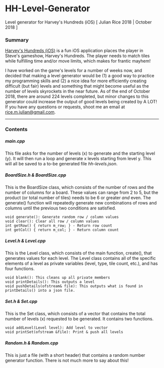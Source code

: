 # HH-Level-Generator
Level generator for Harvey's Hundreds (iOS)
[ Julian Rice 2018 | October 2018 ]

### Summary
[Harvey's Hundreds (iOS)](https://itunes.apple.com/us/app/harveys-hundreds/id1352632321?mt=8&ign-mpt=uo%3D2) is a fun iOS application places the player in Steve's gameshow, Harvey's Hundreds. The player needs to match tiles while fulfilling time and/or move limits, which makes for frantic mayhem!

I have worked on the game's levels for a number of weeks now, and decided that making a level generator would be (1) a good way to practice my programming skills and (2) a nice idea for more efficiently creating difficult (but fair) levels and something that might become useful as the number of levels skyrockets in the near future. As of the end of October 2018, there are around 224 levels completed, but minor changes to this generator could increase the output of good levels being created by A LOT! If you have any questions or requests, shoot me an email at rice.m.julian@gmail.com.

---
### Contents
##### main.cpp
This file asks for the number of levels (x) to generate and the starting level (y). It will then run a loop and generate x levels starting from level y. This will all be saved to a to-be generated file *hh-levels.json*. 

##### BoardSize.h & BoardSize.cpp
This is the BoardSize class, which consists of the number of rows and the number of columns for a board. These values can range from 2 to 5, but the product (or total number of tiles) needs to be 6 or greater *and* even. The generate() function will repeatedly generate new combinations of rows and columns until the previous two conditions are satisfied.
```
void generate(): Generate random row / column values
void clear(): Clear all row / column values
int getRow() { return m_row; } - Return row count
int getCol() { return m_col; } - Return column count
```

##### Level.h & Level.cpp
This is the Level class, which consists of the main function, create(), that generates values for each level. The Level class contains all of the specific elements of a level as private variables (level, type, tile count, etc.), and has four functions.
```int create(int level): This creates a new level
void blank(): This cleans up all private members
void printDetails(): This outputs a level
void pushDetails(ofstream& file): This outputs what is found in printDetails() into a json file.
```
##### Set.h & Set.cpp
This is the Set class, which consists of a vector that contains the total number of levels (x) requested to be generated. It contains two functions.
```
void addLevel(Level level): Add level to vector
void printSet(ofstream &file): Print & push all levels
```

##### Random.h & Random.cpp
This is just a file (with a short header) that contains a random number generator function. There is not much more to say about this!
